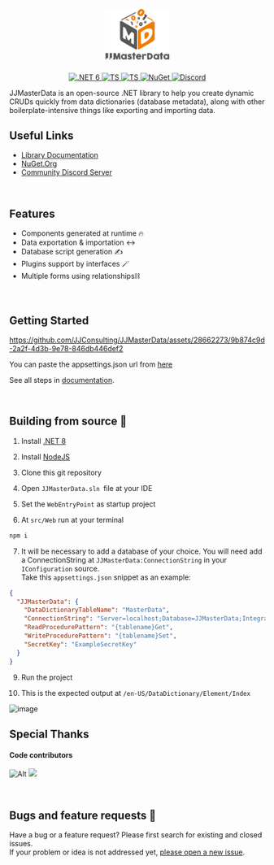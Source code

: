 
<h1 align="center">
  <br>
<img width=25% src="doc/Documentation/media/JJMasterDataLogoVertical.png"/>
</h1>
<p align="center">
  <a href="https://img.shields.io/badge/.NET-5C2D91">
    <img src="https://img.shields.io/badge/.NET-512BD4?logo=dotnet" alt=".NET 6">
  </a>
  <a href="https://img.shields.io/badge/TypeScript-007ACC">
    <img src="https://img.shields.io/badge/TypeScript-007ACC?logo=typescript&logoColor=white" alt="TS">
  </a>
  <a href="https://img.shields.io/badge/Microsoft_SQL_Server-CC2927">
    <img src="https://img.shields.io/badge/SQL_Server-CC2927?logo=microsoft-sql-server&logoColor=white" alt="TS">
  </a>
  <a href="https://www.nuget.org/profiles/jjconsulting">
    <img src="https://img.shields.io/nuget/v/JJMasterData.Web.svg?color=004880" alt="NuGet">
  </a>
  <a href="https://discord.gg/s9F2ntBXnn">
    <img src="https://img.shields.io/discord/984473468114456667?color=5b62ef&label=discord" alt="Discord">
  </a>
</p>

JJMasterData is an open-source .NET library to help you create dynamic CRUDs quickly from data dictionaries (database metadata), along with other boilerplate-intensive things like exporting and importing data.

## Useful Links
* [Library Documentation](https://jjconsulting.tech/docs/jjmasterdata/v3)
* [NuGet.Org](https://www.nuget.org/profiles/jjconsulting)
* [Community Discord Server](https://discord.gg/s9F2ntBXnn)

<br>

## Features
- Components generated at runtime 🔥
- Data exportation & importation ↔️
- Database script generation ✍️
- Plugins support by interfaces 🪄
- Multiple forms using relationships⛓️
  
<br>

## Getting Started

https://github.com/JJConsulting/JJMasterData/assets/28662273/9b874c9d-2a2f-4d3b-9e78-846db446def2

You can paste the appsettings.json url from [here](https://raw.githubusercontent.com/JJConsulting/JJMasterData/main/jjmasterdata.json)

See all steps in [documentation](https://portal.jjconsulting.tech/jjdoc/articles/getting_started.html).

<br>

## Building from source 🧰
1. Install [.NET 8](https://dotnet.microsoft.com/en-us/download/dotnet/8.0)

2. Install [NodeJS](https://nodejs.org/en/download/)

3. Clone this git repository

4. Open `JJMasterData.sln `file at your IDE

5. Set the `WebEntryPoint` as startup project

6. At `src/Web` run at your terminal
```bash
npm i
```
7. It will be necessary to add a database of your choice. You will need add a ConnectionString at `JJMasterData:ConnectionString` in your `IConfiguration` source.<br>
Take this `appsettings.json` snippet as an example:
```json
{
  "JJMasterData": {
    "DataDictionaryTableName": "MasterData",
    "ConnectionString": "Server=localhost;Database=JJMasterData;Integrated Security=True;Trust Server Certificate=true",
    "ReadProcedurePattern": "{tablename}Get",
    "WriteProcedurePattern": "{tablename}Set",
    "SecretKey": "ExampleSecretKey"
  }
}
```
9. Run the project

10. This is the expected output at `/en-US/DataDictionary/Element/Index` <br>
<img width="960" alt="image" src="https://github.com/JJConsulting/JJMasterData/assets/52143624/d6208ef1-3206-4504-b0e8-4cdd1a874fe9">

## Special Thanks

#### Code contributors
![Alt](https://repobeats.axiom.co/api/embed/d509fb71a5aae2a10fe80b8d163936470ef90925.svg "Repobeats analytics image")
<a href="https://github.com/jjconsulting/JJMasterData/graphs/contributors">
  <img src="https://contrib.rocks/image?repo=jjconsulting/jjmasterdata" />
</a>

<br>

## Bugs and feature requests 🐛
Have a bug or a feature request? 
Please first search for existing and closed issues.</br>
If your problem or idea is not addressed yet, [please open a new issue](https://github.com/jjconsulting/JJMasterData/issues/new).
